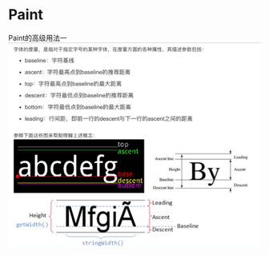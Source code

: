 # Paint
Paint的高级用法一
![paint](https://github.com/zhaoyangxihui/Paint/blob/master/1.2.1-Paint_FontMetrics.png)
